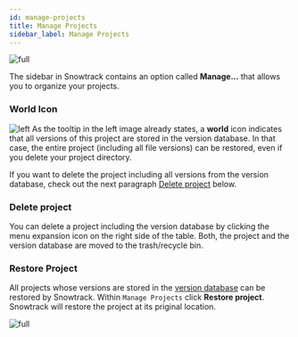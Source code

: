 ```yaml
---
id: manage-projects
title: Manage Projects
sidebar_label: Manage Projects
---
```


![full](/img/manage-projects.png)

The sidebar in Snowtrack contains an option called **Manage...** that allows you to organize your projects.

### World Icon

<div className="block">

![left](/img/manage-projects-1.png) As the tooltip in the left image already states, a **world** icon indicates that all versions of this project are stored in the version database. In that case, the entire project (including all file versions) can be restored, even if you delete your project directory.

If you want to delete the project including all versions from the version database, check out the next paragraph [Delete project](manage-projects.md#delete-project) below.
</div>

### Delete project

You can delete a project including the version database by clicking the menu expansion icon <span className="more" /> on the right side of the table. Both, the project and the version database are moved to the trash/recycle bin.

### Restore Project

All projects whose versions are stored in the [version database](terminology.md#version-database) can be restored by Snowtrack. Within `Manage Projects` click **Restore project**. Snowtrack will restore the project at its priginal location.

![full](/img/restore-project.png)


